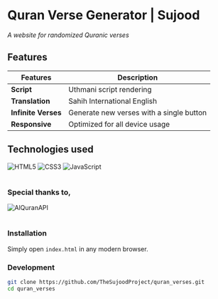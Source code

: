 # Quran Verse Generator | Sujood
*A website for randomized Quranic verses*

## Features

| Features | Description |
|---------|-------------|
| **Script** | Uthmani script rendering |
| **Translation** | Sahih International English |
| **Infinite Verses** | Generate new verses with a single button |
| **Responsive** | Optimized for all device usage |

## Technologies used

![HTML5](https://img.shields.io/badge/HTML5-E34F26?style=for-the-badge&logo=html5&logoColor=white)
![CSS3](https://img.shields.io/badge/CSS3-1572B6?style=for-the-badge&logo=css3&logoColor=white)
![JavaScript](https://img.shields.io/badge/JavaScript-F7DF1E?style=for-the-badge&logo=javascript&logoColor=black)

#

### Special thanks to,
![AlQuranAPI](https://img.shields.io/badge/Al_Quran_API-1E3A8A?style=for-the-badge)

#


### Installation
Simply open `index.html` in any modern browser.

### Development
```bash
git clone https://github.com/TheSujoodProject/quran_verses.git
cd quran_verses
